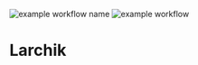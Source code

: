 ![example workflow name](https://github.com/infernalred/Larchik/workflows/larchik_workflow/badge.svg)
![example workflow](https://github.com/infernalred/Larchik/actions/workflows/larchik_workflow.yml/badge.svg)

# Larchik
 
